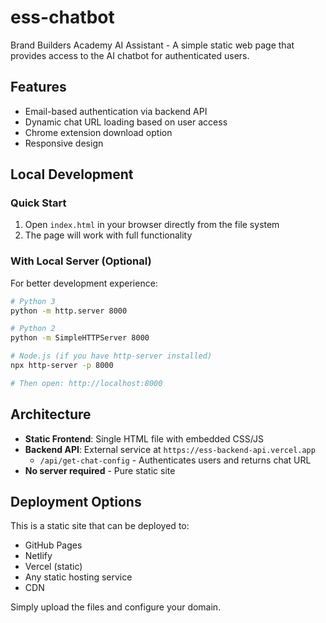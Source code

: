 # ess-chatbot

Brand Builders Academy AI Assistant - A simple static web page that provides access to the AI chatbot for authenticated users.

## Features
- Email-based authentication via backend API
- Dynamic chat URL loading based on user access
- Chrome extension download option
- Responsive design

## Local Development

### Quick Start
1. Open `index.html` in your browser directly from the file system
2. The page will work with full functionality

### With Local Server (Optional)
For better development experience:

```bash
# Python 3
python -m http.server 8000

# Python 2  
python -m SimpleHTTPServer 8000

# Node.js (if you have http-server installed)
npx http-server -p 8000

# Then open: http://localhost:8000
```

## Architecture
- **Static Frontend**: Single HTML file with embedded CSS/JS
- **Backend API**: External service at `https://ess-backend-api.vercel.app`
  - `/api/get-chat-config` - Authenticates users and returns chat URL
- **No server required** - Pure static site

## Deployment Options
This is a static site that can be deployed to:
- GitHub Pages
- Netlify
- Vercel (static)
- Any static hosting service
- CDN

Simply upload the files and configure your domain.
